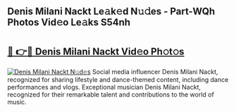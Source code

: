 ## Denis Milani Nackt Le𝚊k𝚎d N𝚞𝚍es - Part-WQh Photos Vid𝚎o Le𝚊ks S54nh

# <h2><a href="http://fb5wde.evod.top/?m=Denis+Milani+Nackt">🔗 👉🔴 Denis Milani Nackt Vid𝚎o Ph𝚘t𝚘s</a></h2>

[![Denis Milani Nackt N𝚞d𝚎s](https://i.imgur.com/8V9OHl7.gif)](http://fb5wde.evod.top/?m=Denis+Milani+Nackt)
Social media influencer Denis Milani Nackt, recognized for sharing lifestyle and dance-themed content, including dance performances and vlogs. Exceptional musician Denis Milani Nackt, recognized for their remarkable talent and contributions to the world of music. 
